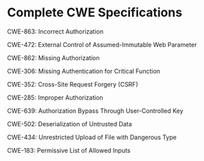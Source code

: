 

# Complete CWE Specifications

CWE-863: Incorrect Authorization

CWE-472: External Control of Assumed-Immutable Web Parameter

CWE-862: Missing Authorization

CWE-306: Missing Authentication for Critical Function

CWE-352: Cross-Site Request Forgery (CSRF)

CWE-285: Improper Authorization

CWE-639: Authorization Bypass Through User-Controlled Key

CWE-502: Deserialization of Untrusted Data

CWE-434: Unrestricted Upload of File with Dangerous Type

CWE-183: Permissive List of Allowed Inputs